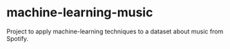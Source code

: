 # machine-learning-music
Project to apply machine-learning techniques to a dataset about music from Spotify. 
